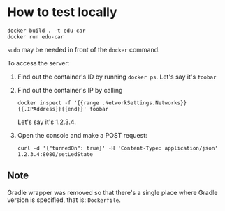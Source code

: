 # How to test locally

```
docker build . -t edu-car
docker run edu-car
```

`sudo` may be needed in front of the `docker` command.

To access the server:

1. Find out the container's ID by running `docker ps`. Let's say it's `foobar`

2. Find out the container's IP by calling
   ```
   docker inspect -f '{{range .NetworkSettings.Networks}}{{.IPAddress}}{{end}}' foobar
   ```
   Let's say it's 1.2.3.4.

3. Open the console and make a POST request:
   ```
   curl -d '{"turnedOn": true}' -H 'Content-Type: application/json' 1.2.3.4:8080/setLedState
   ```

## Note

Gradle wrapper was removed so that there's a single place where Gradle version
is specified, that is: `Dockerfile`.

